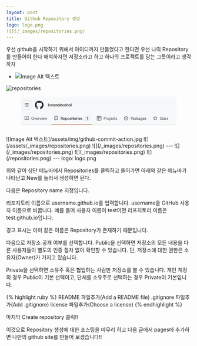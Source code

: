 ```yaml
---
layout: post
title: Github Repository 생성
logo: logo.png
![](/_images/repositories.png)
---
```

우선 github을 시작하기 위해서 아이디까지 만들었다고 한다면 우선 나의 Repository를 만들어야 한다 해석하자면 저장소라고 하고 하나의 프로젝트를 담는 그릇이라고 생각하자

- ![Image Alt 텍스트]({{site.url}}/assets/_images/repositories.png)
<img src="./images/repositories.png" alt="repositories" />
<figure>
<img src="/_images/repositories.png">
</figure>
![Image Alt 텍스트]/assets/img/github-commit-action.jpg
![](/assets/_images/repositories.png)
![](/_images/repositories.png)
---
![](/_images/repositories.png)
![](_images/repositories.png)
![](/repositories.png)
---
logo: logo.png

위와 같이 상단 메뉴바에서 Repositories를 클릭하고 들어가면 아래와 같은 메뉴바가 나타난고 New를 눌러서 생성하면 된다.

다음은 Repository name 지정입니다.

리포지토리 이름으로 username.github.io를 입력합니다. username을 GitHub 사용자 이름으로 바꿉니다. 예를 들어 사용자 이름이 test이면 리포지토리 이름은 test.github.io입니다.

경고 표시는 이미 같은 이름은 Repository가 존재하기 때문입니다.

다음으로 저장소 공개 여부를 선택합니다. Public을 선택하면 저장소의 모든 내용을 다른 사용자들이 별도의 인증 절차 없이 확인할 수 있습니다. 단, 저장소에 대한 권한은 소유자(Owner)가 가지고 있습니다.

Private을 선택하면 소유주 혹은 협업하는 사람만 저장소를 볼 수 있습니다. 개인 계정의 경우 Public이 기본 선택이고, 단체를 소유주로 선택하는 경우 Private이 기본입니다.


{% highlight ruby %}
README 파일추가(Add a README file)
.gitignore 파일추가(Add .gitignore)
license 파일추가(Choose a license)
{% endhighlight %}

마지막 Create repository 클릭!!

이것으로 Repository 생성에 대한 포스팅을 마무리 하고
다음 글에서 pages에 추가하면 나만의 github site를 만들어 보겠습니다!!



[jekyll-docs]: http://jekyllrb.com/docs/home
[jekyll-gh]:   https://github.com/jekyll/jekyll
[jekyll-talk]: https://talk.jekyllrb.com/

